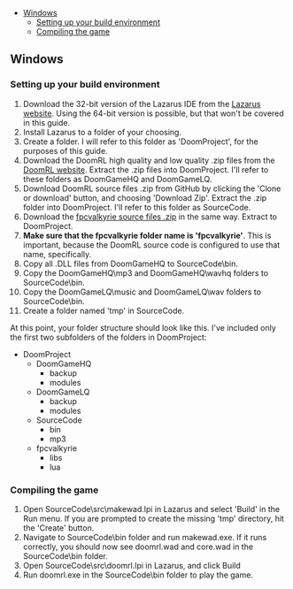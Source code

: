 * [Windows](#windows)
  * [Setting up your build environment](#setting-up-your-build-environment)
  * [Compiling the game](#compiling-the-game)

## Windows
### Setting up your build environment

1)	Download the 32-bit version of the Lazarus IDE from the [Lazarus website](http://www.lazarus-ide.org/). Using the 64-bit version is possible, but that won't be covered in this guide.
2)	Install Lazarus to a folder of your choosing.
3)	Create a folder. I will refer to this folder as 'DoomProject', for the purposes of this guide. 
4)	Download the DoomRL high quality and low quality .zip files from the [DoomRL website](http://drl.chaosforge.org/). Extract the .zip files into DoomProject. I'll refer to these folders as DoomGameHQ and DoomGameLQ.
5)	Download DoomRL source files .zip from GitHub by clicking the 'Clone or download' button, and choosing 'Download Zip'. Extract the .zip folder into DoomProject. I'll refer to this folder as SourceCode.
6)	Download the [fpcvalkyrie source files .zip](https://github.com/ChaosForge/fpcvalkyrie/) in the same way. Extract to DoomProject.
7)	**Make sure that the fpcvalkyrie folder name is 'fpcvalkyrie'**. This is important, because the DoomRL source code is configured to use that name, specifically.
8)	Copy all .DLL files from DoomGameHQ to SourceCode\bin.
9)	Copy the DoomGameHQ\mp3 and DoomGameHQ\wavhq folders to SourceCode\bin.
10)	Copy the DoomGameLQ\music and DoomGameLQ\wav folders to SourceCode\bin.
11)	Create a folder named 'tmp' in SourceCode.

At this point, your folder structure should look like this. I've included only the first two subfolders of the folders in DoomProject:
* DoomProject
  * DoomGameHQ
      * backup
      * modules
  * DoomGameLQ
      * backup
      * modules
  * SourceCode
      * bin
      * mp3
  * fpcvalkyrie
      * libs
      * lua

### Compiling the game
1)	Open SourceCode\src\makewad.lpi in Lazarus and select 'Build' in the Run menu. If you are prompted to create the missing 'tmp' directory, hit the 'Create' button.
2)	Navigate to SourceCode\bin folder and run makewad.exe. If it runs correctly, you should now see doomrl.wad and core.wad in the SourceCode\bin folder.
3)	Open SourceCode\src\doomrl.lpi in Lazarus, and click Build
4)	Run doomrl.exe in the SourceCode\bin folder to play the game.

